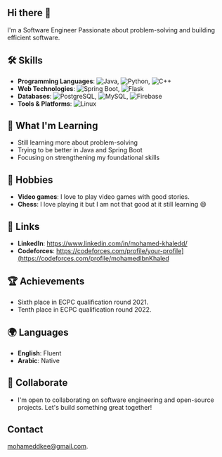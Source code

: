 ## Hi there 👋
I'm a Software Engineer Passionate about problem-solving and building efficient software.

## 🛠️ Skills 
- **Programming Languages**: ![Java](https://img.shields.io/badge/-Java-007396?style=flat-square&logo=java&logoColor=white), ![Python](https://img.shields.io/badge/-Python-3776AB?style=flat-square&logo=python&logoColor=white), ![C++](https://img.shields.io/badge/-C%2B%2B-00599C?style=flat-square&logo=c%2B%2B&logoColor=white)
- **Web Technologies**: ![Spring Boot](https://img.shields.io/badge/-Spring%20Boot-6DB33F?style=flat-square&logo=spring&logoColor=white), ![Flask](https://img.shields.io/badge/-Flask-000000?style=flat-square&logo=flask&logoColor=white)
- **Databases**: ![PostgreSQL](https://img.shields.io/badge/-PostgreSQL-336791?style=flat-square&logo=postgresql&logoColor=white), ![MySQL](https://img.shields.io/badge/-MySQL-4479A1?style=flat-square&logo=mysql&logoColor=white), ![Firebase](https://img.shields.io/badge/-Firebase-F7C930?style=flat-square&logo=firebase&logoColor=white)
- **Tools & Platforms**: ![Linux](https://img.shields.io/badge/-Linux-FCC624?style=flat-square&logo=linux&logoColor=black)

## 🚀 What I'm Learning
- Still learning more about problem-solving
- Trying to be better in Java and Spring Boot
- Focusing on strengthening my foundational skills
## 🎨 Hobbies
- **Video games**: I love to play video games with good stories.
- **Chess**: I love playing it but I am not that good at it still learning 😄
## 🔗 Links
- **LinkedIn**: https://www.linkedin.com/in/mohamed-khaledd/
- **Codeforces**: https://codeforces.com/profile/your-profile](https://codeforces.com/profile/mohamedIbnKhaled
## 🏆 Achievements
- Sixth place in ECPC qualification round 2021.
- Tenth place in ECPC qualification round 2022.

## 🌍 Languages
- **English**: Fluent
- **Arabic**: Native
## 🤝 Collaborate
- I'm open to collaborating on software engineering and open-source projects. Let's build something great together!

## Contact

[mohameddkee@gmail.com](mailto:mohameddkee@gmail.com).
